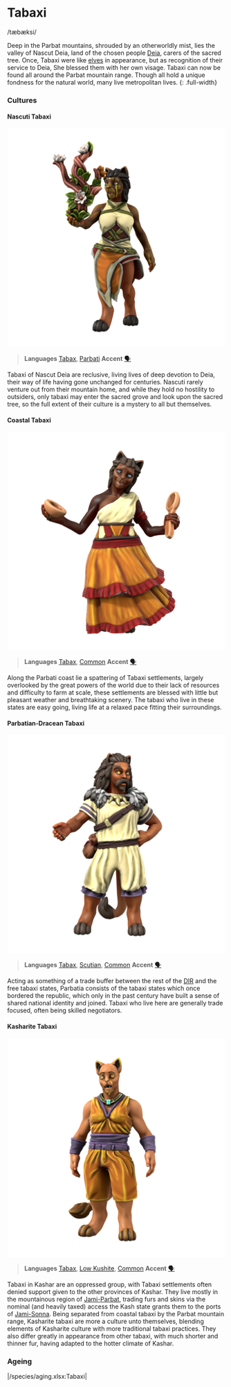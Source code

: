# Tabaxi
/tæbæksi/

Deep in the Parbat mountains, shrouded by an otherworldly mist, lies the valley of Nascut Deia, land of the chosen people [Deia](/cosmology/fey/major_fey/deia.md), carers of the sacred tree. Once, Tabaxi were like [elves](/species/elf) in appearance, but as recognition of their service to Deia, She blessed them with her own visage. Tabaxi can now be found all around the Parbat mountain range. Though all hold a unique fondness for the natural world, many live metropolitan lives.
{: .full-width}

### Cultures

#### Nascuti Tabaxi
![](tabaxi-nascuti.png)

> **Languages** [Tabax](/languages/parbati#tabax), [Parbati](/languages/parbati)
> **Accent** [🗣️](https://www.dialectsarchive.com/portugal-1)

Tabaxi of Nascut Deia are reclusive, living lives of deep devotion to Deia, their way of life having gone unchanged for centuries. Nascuti rarely venture out from their mountain home, and while they hold no hostility to outsiders, only tabaxi may enter the sacred grove and look upon the sacred tree, so the full extent of their culture is a mystery to all but themselves.

#### Coastal Tabaxi
![](tabaxi-coastal.png)

> **Languages** [Tabax](/languages/parbati#tabax), [Common](/languages/common)
> **Accent** [🗣️](https://www.dialectsarchive.com/spain-3)

Along the Parbati coast lie a spattering of Tabaxi settlements, largely overlooked by the great powers of the world due to their lack of resources and difficulty to farm at scale, these settlements are blessed with little but pleasant weather and breathtaking scenery. The tabaxi who live in these states are easy going, living life at a relaxed pace fitting their surroundings.

#### Parbatian-Dracean Tabaxi
![](tabaxi-parbatian.png)

> **Languages** [Tabax](/languages/parbati#tabax), [Scutian](/languages/parbati#scutian), [Common](/languages/common)
> **Accent** [🗣️](https://www.dialectsarchive.com/spain-3)

Acting as something of a trade buffer between the rest of the [DIR](/places/dracean_intercoastal_republic) and the free tabaxi states, Parbatia consists of the tabaxi states which once bordered the republic, which only in the past century have built a sense of shared national identity and joined. Tabaxi who live here are generally trade focused, often being skilled negotiators.

#### Kasharite Tabaxi
![](tabaxi-kashar.png)

> **Languages** [Tabax](/languages/parbati#tabax), [Low Kushite](/languages/kushite#low-kushite), [Common](/languages/common)
> **Accent** [🗣️](https://www.dialectsarchive.com/turkey-3)

Tabaxi in Kashar are an oppressed group, with Tabaxi settlements often denied support given to the other provinces of Kashar. They live mostly in the mountainous region of [Jami-Parbat](/places/kashar/geography#jami-parbat), trading furs and skins via the nominal (and heavily taxed) access the Kash state grants them to the ports of [Jami-Sonna](/places/kashar/geography#jami-sonna). Being separated from coastal tabaxi by the Parbat mountain range, Kasharite tabaxi are more a culture unto themselves, blending elements of Kasharite culture with more traditional tabaxi practices. They also differ greatly in appearance from other tabaxi, with much shorter and thinner fur, having adapted to the hotter climate of Kashar.

### Ageing
|/species/aging.xlsx:Tabaxi|